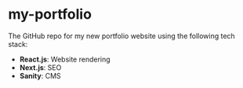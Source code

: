 # my-portfolio

The GitHub repo for my new portfolio website using the following tech stack:

* **React.js**: Website rendering
* **Next.js**: SEO
* **Sanity**: CMS
